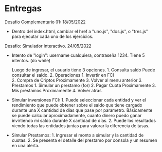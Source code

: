 # Entregas

Desafio Complementario 01: 18/05/2022 
 - Dentro del index.html, cambiar el href a "uno.js", "dos.js", o "tres.js" para ejecutar cada uno de los ejercicios.

 Desafio: Simulador interactivo. 24/05/2022
 - Intento de "login": username cualquiera, contraseña 1234. Tiene 5 intentos. (do while)

    Luego de ingresar, el usuario tiene 3 opciones.
        1. Consulta saldo
            Puede consultar el saldo.
        2. Operaciones
            1. Invertir en FCI                
            2. Compra de Criptos
                Proximamente
            3. Volver al menu anterior
        3. Prestamos
            1. Simular un prestamo (for)
            2. Pagar Cuota
                Proximamente
            3. Mis prestamos
                Proximamente
            4. Volver atras

 - Simular inversiones FCI:
    1. 
    Puede seleccionar cada entidad y ver el rendimiento que puede obtener sobre el saldo que tiene cargado durante una X cantidad de dias que pase por parametro. Básicamente se puede calcular aproximadamente, cuanto dinero puedo ganar invirtiendo mi saldo durante X cantidad de días.
    2.
    Puede los resultados viendo todas las entidades juntas para valorar la diferencia de tasas.

 - Simular Prestamos:
   1. 
   Ingresar el monto a simular y la cantidad de cuotas.
   2.
   Se presenta el detalle del prestamo por consola y un resumen en una alerta.